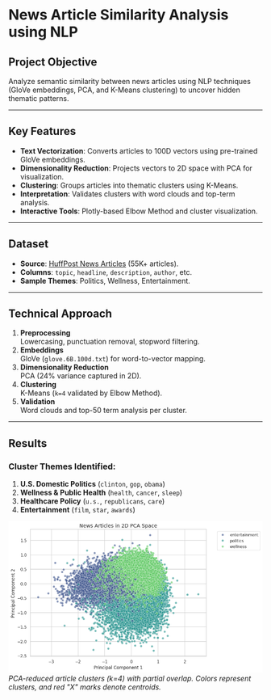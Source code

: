# News Article Similarity Analysis using NLP

## Project Objective
Analyze semantic similarity between news articles using NLP techniques (GloVe embeddings, PCA, and K-Means clustering) to uncover hidden thematic patterns.

---

## Key Features
- **Text Vectorization**: Converts articles to 100D vectors using pre-trained GloVe embeddings.
- **Dimensionality Reduction**: Projects vectors to 2D space with PCA for visualization.
- **Clustering**: Groups articles into thematic clusters using K-Means.
- **Interpretation**: Validates clusters with word clouds and top-term analysis.
- **Interactive Tools**: Plotly-based Elbow Method and cluster visualization.

---

## Dataset
- **Source**: [HuffPost News Articles](https://github.com/mage-ai/datasets/blob/master/news_articles.csv) (55K+ articles).
- **Columns**: `topic`, `headline`, `description`, `author`, etc.
- **Sample Themes**: Politics, Wellness, Entertainment.

---

## Technical Approach
1. **Preprocessing**  
   Lowercasing, punctuation removal, stopword filtering.
2. **Embeddings**  
   GloVe (`glove.6B.100d.txt`) for word-to-vector mapping.
3. **Dimensionality Reduction**  
   PCA (24% variance captured in 2D).
4. **Clustering**  
   K-Means (`k=4` validated by Elbow Method).
5. **Validation**  
   Word clouds and top-50 term analysis per cluster.

---

## Results
### Cluster Themes Identified:
1. **U.S. Domestic Politics** (`clinton`, `gop`, `obama`)  
2. **Wellness & Public Health** (`health`, `cancer`, `sleep`)  
3. **Healthcare Policy** (`u.s.`, `republicans`, `care`)  
4. **Entertainment** (`film`, `star`, `awards`)  

![PCA Clusters](download.png)  
*PCA-reduced article clusters (k=4) with partial overlap. Colors represent clusters, and red "X" marks denote centroids.*
